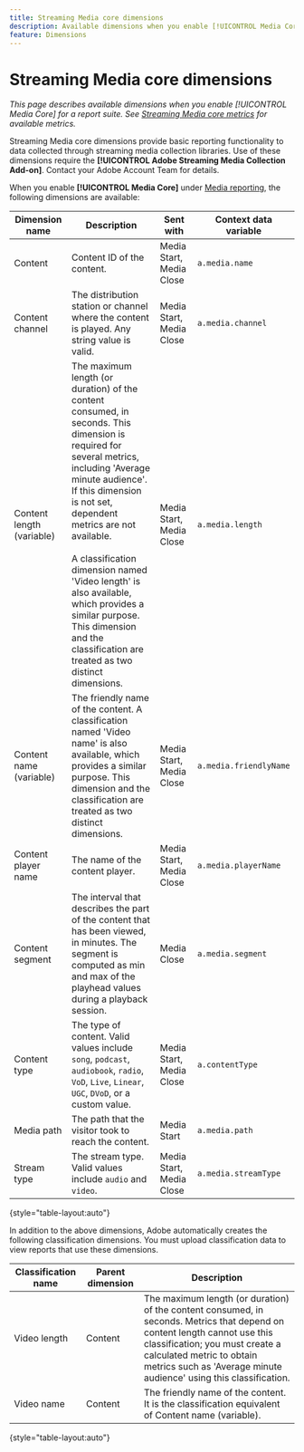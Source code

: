 ```yaml
---
title: Streaming Media core dimensions
description: Available dimensions when you enable [!UICONTROL Media Core] for a report suite.
feature: Dimensions
---
```

# Streaming Media core dimensions

*This page describes available dimensions when you enable [!UICONTROL Media Core] for a report suite. See [Streaming Media core metrics](../metrics/sm-core.md) for available metrics.*

Streaming Media core dimensions provide basic reporting functionality to data collected through streaming media collection libraries. Use of these dimensions require the **[!UICONTROL Adobe Streaming Media Collection Add-on]**. Contact your Adobe Account Team for details.

When you enable **[!UICONTROL Media Core]** under [Media reporting](/help/admin/admin/c-manage-report-suites/c-edit-report-suites/media-management.md), the following dimensions are available:

| Dimension name | Description | Sent with | Context data variable |
| --- | --- | --- | --- |
| Content | Content ID of the content. | Media Start, Media Close | `a.media.name` |
| Content channel | The distribution station or channel where the content is played. Any string value is valid. | Media Start, Media Close | `a.media.channel` |
| Content length (variable) | The maximum length (or duration) of the content consumed, in seconds. This dimension is required for several metrics, including 'Average minute audience'. If this dimension is not set, dependent metrics are not available.<br><br>A classification dimension named 'Video length' is also available, which provides a similar purpose. This dimension and the classification are treated as two distinct dimensions. | Media Start, Media Close | `a.media.length` |
| Content name (variable) | The friendly name of the content. A classification named 'Video name' is also available, which provides a similar purpose. This dimension and the classification are treated as two distinct dimensions. | Media Start, Media Close | `a.media.friendlyName` |
| Content player name | The name of the content player. | Media Start, Media Close | `a.media.playerName` |
| Content segment | The interval that describes the part of the content that has been viewed, in minutes. The segment is computed as min and max of the playhead values during a playback session. | Media Close | `a.media.segment` |
| Content type | The type of content. Valid values include `song`, `podcast`, `audiobook`, `radio`, `VoD`, `Live`, `Linear`, `UGC`, `DVoD`, or a custom value. | Media Start, Media Close | `a.contentType` |
| Media path | The path that the visitor took to reach the content. | Media Start | `a.media.path` |
| Stream type | The stream type. Valid values include `audio` and `video`. | Media Start, Media Close | `a.media.streamType` |

{style="table-layout:auto"}

In addition to the above dimensions, Adobe automatically creates the following classification dimensions. You must upload classification data to view reports that use these dimensions.

| Classification name | Parent dimension | Description |
| --- | --- | --- |
| Video length | Content | The maximum length (or duration) of the content consumed, in seconds. Metrics that depend on content length cannot use this classification; you must create a calculated metric to obtain metrics such as 'Average minute audience' using this classification. |
| Video name | Content | The friendly name of the content. It is the classification equivalent of Content name (variable). |

{style="table-layout:auto"}
